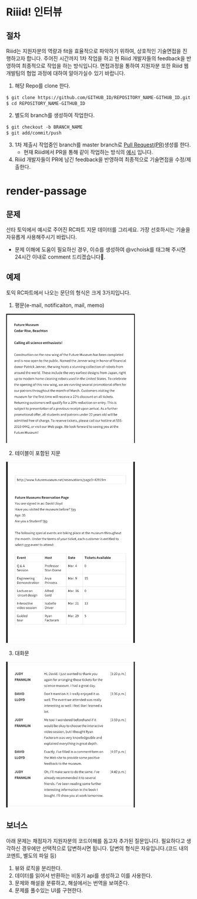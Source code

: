 # Riiid! 인터뷰

## 절차
Riiid는 지원자분의 역량과 fit을 효율적으로 파악하기 위하여, 상호적인 기술면접을 진행하고자 합니다.
주어진 시간까지 1차 작업을 하고 현 Riiid 개발자들의 feedback을 반영하여 최종적으로 작업을 하는 방식입니다.
면접과정을 통하여 지원자분 또한 Riiid 웹개발팀의 협업 과정에 대하여 알아가실수 있기 바랍니다.

1. 해당 Repo를 clone 한다.
```
$ git clone https://github.com/GITHUB_ID/REPOSITORY_NAME-GITHUB_ID.git
$ cd REPOSITORY_NAME-GITHUB_ID
```

2. 별도의 branch를 생성하여 작업한다.
```
$ git checkout -b BRANCH_NAME
$ git add/commit/push 
```

3. 1차 제출시 작업중인 branch를 master branch로 [Pull Request(PR)](https://help.github.com/articles/about-pull-requests/)생성를 한다. 
    - 현재 Riiid에서 PR을 통해 같이 작업하는 방식의 [예시](https://apply.riiid.app/677) 입니다.
4. Riiid 개발자들이 PR에 남긴 feedback을 반영하여 최종적으로 기술면접을 수정/제출한다.

# render-passage

## 문제

산타 토익에서 예시로 주어진 RC파트 지문 데이터를 그리세요. 가장 선호하시는 기술을 자유롭게 사용해주시기 바랍니다.
  - 문제 이해에 도움이 필요하신 경우, 이슈를 생성하여 @vchoisk를 태그해 주시면 24시간 이내로 comment 드리겠습니다. 

## 예제

토익 RC파트에서 나오는 문단의 형식은 크게 3가지입니다.
1. 평문(e-mail, notificaiton, mail, memo) <br />
  <img width="350" alt="exmaple_normal_passage" src="./images/normal_passage.png">

2. 테이블이 포함된 지문 <br />
  <img width="350" alt="exmaple_table_passage" src="./images/table_passage.png">

3. 대화문 <br />
  <img width="350" alt="exmaple_dialog_passage" src="./images/dialog_passage.png">


## 보너스
아래 문제는 채점자가 지원자분의 코드이해를 돕고자 추가된 질문입니다. 필요하다고 생각하신 경우에만 선택적으로 답변하시면 됩니다.
답변의 형식은 자유입니다.(코드 내의 코멘트, 별도의 파일 등)

1. 뷰와 로직을 분리한다.
2. 데이터를 읽어서 반환하는 비동기 api를 생성하고 이를 사용한다.
3. 문제와 해설을 분류하고, 해설에서는 번역을 보여준다.
4. 문제를 풀수있는 UI를 구현한다.
